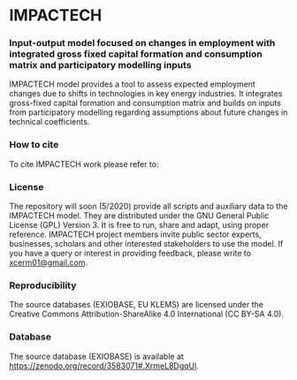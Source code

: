 # IMPACTECH
### Input-output model focused on changes in employment with integrated gross fixed capital formation and consumption matrix and participatory modelling inputs

IMPACTECH model provides a tool to assess expected employment changes due to shifts in technologies in key energy industries. It integrates gross-fixed capital formation and consumption matrix and builds on inputs from participatory modelling regarding assumptions about future changes in technical coefficients.

### How to cite

To cite IMPACTECH work please refer to:

### License

The repository will soon (5/2020) provide all scripts and auxiliary data to the IMPACTECH model. They are distributed under the GNU General Public License (GPL) Version 3. It is free to run, share and adapt, using proper reference. IMPACTECH project members invite public sector experts, businesses, scholars and other interested stakeholders to use the model. If you have a query or interest in providing feedback, please write to xcerm01@gmail.com.

### Reproducibility

The source databases (EXIOBASE, EU KLEMS) are licensed under the Creative Commons Attribution-ShareAlike 4.0 International (CC BY-SA 4.0).

### Database

The source database (EXIOBASE) is available at https://zenodo.org/record/3583071#.XrmeL8DgqUl.
